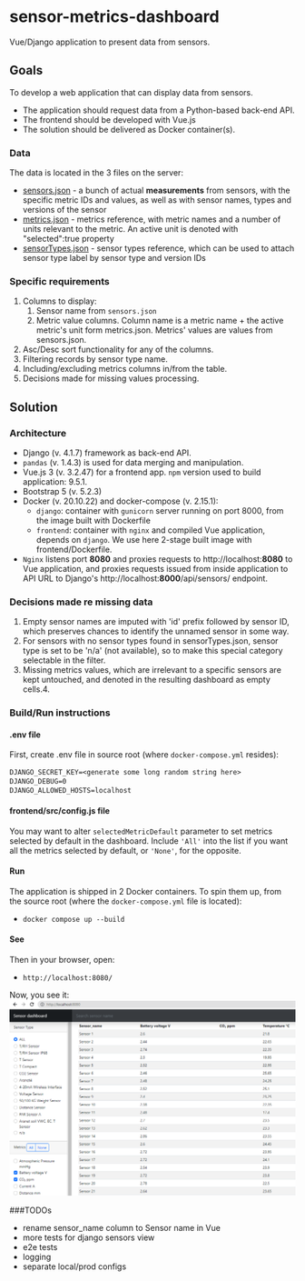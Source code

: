 # sensor-metrics-dashboard
Vue/Django application to present data from sensors.

## Goals
To develop a web application that can display data from sensors. 
* The application should request data from a Python-based back-end API.
* The frontend should be developed with Vue.js
* The solution should be delivered as Docker container(s).

### Data
The data is located in the 3 files on the server:
* [sensors.json](docs/sensors.md) - a bunch of actual **measurements** from sensors, with the specific metric IDs and values, as well as with sensor names, types and versions of the sensor
* [metrics.json](docs/metrics.md) - metrics reference, with metric names and a number of units relevant to the metric. An active unit is denoted with "selected":true property
* [sensorTypes.json](docs/sensor_types.md) - sensor types reference, which can be used to attach sensor type label by sensor type and version IDs

### Specific requirements
1. Columns to display:
   1. Sensor name from `sensors.json`
   2. Metric value columns. Column name is a metric name + the active metric's  unit form metrics.json. Metrics' values are values from sensors.json.
2. Asc/Desc sort functionality for any of the columns.
3. Filtering records by sensor type name.
4. Including/excluding metrics columns in/from the table.
5. Decisions made for missing values processing.


## Solution
### Architecture
* Django (v. 4.1.7) framework as back-end API.
* `pandas` (v. 1.4.3) is used for data merging and manipulation.
* Vue.js 3 (v. 3.2.47) for a frontend app. `npm` version used to build application: 9.5.1.
* Bootstrap 5 (v. 5.2.3)
* Docker (v. 20.10.22) and docker-compose (v. 2.15.1):
  * `django`: container with `gunicorn` server running on port 8000, from the image built with Dockerfile
  * `frontend`: container with `nginx` and compiled Vue application, depends on `django`. We use here 2-stage built image with frontend/Dockerfile. 
* `Nginx` listens port **8080** and proxies requests to http://localhost:**8080** to Vue application, and proxies requests issued from inside application to API URL to Django's http://localhost:**8000**/api/sensors/ endpoint.

### Decisions made re missing data
1. Empty sensor names are imputed with 'id' prefix followed by sensor ID, which preserves chances to identify the unnamed sensor in some way.
2. For sensors with no sensor types found in sensorTypes.json, sensor type is set to be 'n/a' (not available), so to make this special category selectable in the filter.
3. Missing metrics values, which are irrelevant to a specific sensors are kept untouched, and denoted in the resulting dashboard as empty cells.4. 

### Build/Run instructions
#### .env file
First, create .env file in source root (where `docker-compose.yml` resides):
```
DJANGO_SECRET_KEY=<generate some long random string here>
DJANGO_DEBUG=0
DJANGO_ALLOWED_HOSTS=localhost

```

#### frontend/src/config.js file
You may want to alter `selectedMetricDefault` parameter to set metrics selected by default in the dashboard. Include `'All'` into the list if you want all the metrics selected by default, or `'None'`, for the opposite.

#### Run
The application is shipped in 2 Docker containers. To spin them up, from the source root (where the `docker-compose.yml` file is located):
* `docker compose up --build`

#### See
Then in your browser, open:
* `http://localhost:8080/`
 
Now, you see it:
![img.png](docs/img/img.png)

###TODOs
* rename sensor_name column to Sensor name in Vue
* more tests for django sensors view
* e2e tests
* logging
* separate local/prod configs
